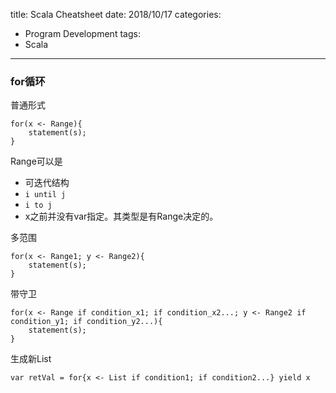 title: Scala Cheatsheet
date: 2018/10/17
categories:
- Program Development
tags:
- Scala
---


### for循环 ###

普通形式

    for(x <- Range){
    	statement(s);
    }

Range可以是

  - 可迭代结构
  - `i until j`
  - `i to j`
  - x之前并没有var指定。其类型是有Range决定的。

多范围

    for(x <- Range1; y <- Range2){
    	statement(s);
    }


带守卫

    for(x <- Range if condition_x1; if condition_x2...; y <- Range2 if condition_y1; if condition_y2...){
    	statement(s);
    }


生成新List

    var retVal = for{x <- List if condition1; if condition2...} yield x

